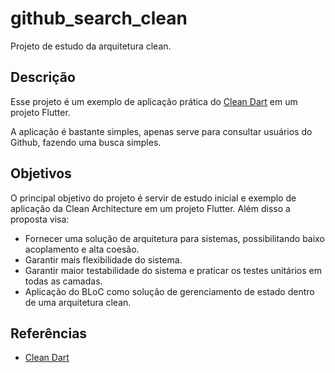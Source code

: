 # github_search_clean

Projeto de estudo da arquitetura clean.

## Descrição

Esse projeto é um exemplo de aplicação prática do [Clean Dart](https://github.com/Flutterando/Clean-Dart) em um projeto Flutter.

A aplicação é bastante simples, apenas serve para consultar usuários do Github, fazendo uma busca simples.

## Objetivos

O principal objetivo do projeto é servir de estudo inicial e exemplo de aplicação da Clean Architecture em um projeto Flutter. Além disso a proposta visa:

- Fornecer uma solução de arquitetura para sistemas, possibilitando baixo acoplamento e alta coesão.
- Garantir mais flexibilidade do sistema.
- Garantir maior testabilidade do sistema e praticar os testes unitários em todas as camadas.
- Aplicação do BLoC como solução de gerenciamento de estado dentro de uma arquitetura clean.

## Referências

- [Clean Dart](https://github.com/Flutterando/Clean-Dart)
